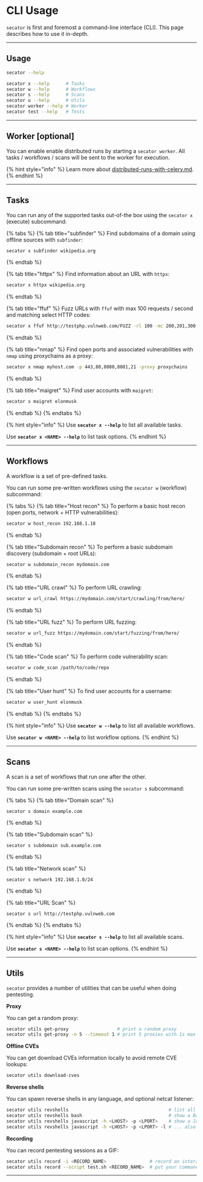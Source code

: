 # CLI Usage

`secator` is first and foremost a command-line interface (CLI). This page describes how to use it in-depth.

***

## Usage

```bash
secator --help

secator x --help      # Tasks
secator w --help      # Workflows
secator s --help      # Scans
secator u --help      # Utils
secator worker --help # Worker
secator test --help   # Tests
```

***

## Worker \[optional]

You can enable enable distributed runs by starting a `secator worker`.  All tasks / workflows / scans will be sent to the worker for execution.

{% hint style="info" %}
Learn more about [distributed-runs-with-celery.md](in-depth/distributed-runs-with-celery.md "mention").
{% endhint %}

***

## Tasks

You can run any of the supported tasks out-of-the box using the `secator x` (execute) subcommand:

{% tabs %}
{% tab title="subfinder" %}
Find subdomains of a domain using offline sources with `subfinder`:

```bash
secator x subfinder wikipedia.org
```
{% endtab %}

{% tab title="httpx" %}
Find information about an URL with `httpx`:

```bash
secator x httpx wikipedia.org
```
{% endtab %}

{% tab title="ffuf" %}
Fuzz URLs with `ffuf` with max 100 requests / second and matching select HTTP codes:

```bash
secator x ffuf http://testphp.vulnweb.com/FUZZ -rl 100 -mc 200,201,300,500
```
{% endtab %}

{% tab title="nmap" %}
Find open ports and associated vulnerabilities with `nmap` using proxychains as a proxy:

```bash
secator x nmap myhost.com -p 443,80,8080,8081,21 -proxy proxychains
```
{% endtab %}

{% tab title="maigret" %}
Find user accounts with `maigret`:

```bash
secator x maigret elonmusk
```
{% endtab %}
{% endtabs %}

{% hint style="info" %}
Use **`secator x --help`** to list all available tasks.

Use **`secator x <NAME> --help`** to list task options.
{% endhint %}

***

## Workflows

A workflow is a set of pre-defined tasks.

You can run some pre-written workflows using the `secator w` (workflow) subcommand:

{% tabs %}
{% tab title="Host recon" %}
To perform a basic host recon (open ports, network + HTTP vulnerabilities):

```bash
secator w host_recon 192.168.1.18
```
{% endtab %}

{% tab title="Subdomain recon" %}
To perform a basic subdomain discovery (subdomain + root URLs):

```bash
secator w subdomain_recon mydomain.com
```
{% endtab %}

{% tab title="URL crawl" %}
To perform URL crawling:

```bash
secator w url_crawl https://mydomain.com/start/crawling/from/here/
```
{% endtab %}

{% tab title="URL fuzz" %}
To perform URL fuzzing:

```bash
secator w url_fuzz https://mydomain.com/start/fuzzing/from/here/
```
{% endtab %}

{% tab title="Code scan" %}
To perform code vulnerability scan:

```bash
secator w code_scan /path/to/code/repo
```
{% endtab %}

{% tab title="User hunt" %}
To find user accounts for a username:

```bash
secator w user_hunt elonmusk
```
{% endtab %}
{% endtabs %}

{% hint style="info" %}
Use **`secator w --help`** to list all available workflows.

Use **`secator w <NAME> --help`** to list workflow options.
{% endhint %}

***

## Scans

A scan is a set of workflows that run one after the other.

You can run some pre-written scans using the `secator s` subcommand:

{% tabs %}
{% tab title="Domain scan" %}
```
secator s domain example.com
```
{% endtab %}

{% tab title="Subdomain scan" %}
```
secator s subdomain sub.example.com
```
{% endtab %}

{% tab title="Network scan" %}
```
secator s network 192.168.1.0/24
```
{% endtab %}

{% tab title="URL Scan" %}
```
secator s url http://testphp.vulnweb.com
```
{% endtab %}
{% endtabs %}

{% hint style="info" %}
Use **`secator s --help`** to list all available scans.

Use **`secator s <NAME> --help`** to list scan options.
{% endhint %}

***

## Utils

`secator` provides a number of utilities that can be useful when doing pentesting.

**Proxy**

You can get a random proxy:

```bash
secator utils get-proxy                  # print a random proxy
secator utils get-proxy -n 5 --timeout 1 # print 5 proxies with 1s max timeout
```

**Offline CVEs**

You can get download CVEs information locally to avoid remote CVE lookups:

```bash
secator utils download-cves
```

**Reverse shells**

You can spawn reverse shells in any language, and optional netcat listener:

```bash
secator utils revshells                                     # list all reverse shells
secator utils revshells bash                                # show a Bash reverse shell
secator utils revshells javascript -h <LHOST> -p <LPORT>    # show a Javascript reverse shell to connect to LHOST / LPORT
secator utils revshells javascript -h <LHOST> -p <LPORT> -l # ... also spawn a netcat listener
```

**Recording**

You can record pentesting sessions as a GIF:

```bash
secator utils record -i <RECORD_NAME>                # record an interactive session
secator utils record --script test.sh <RECORD_NAME>  # put your commands in a script and record the execution
```

***
